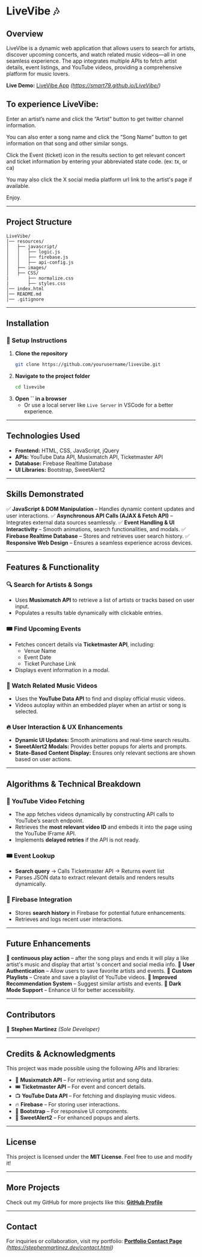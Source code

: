 # LiveVibe 🎶

## Overview

LiveVibe is a dynamic web application that allows users to search for artists, discover upcoming concerts, and watch related music videos—all in one seamless experience. The app integrates multiple APIs to fetch artist details, event listings, and YouTube videos, providing a comprehensive platform for music lovers.

**Live Demo:** [LiveVibe App](#) _(https://smart79.github.io/LiveVibe/)_

## To experience LiveVibe:

Enter an artist’s name and click the “Artist” button to get twitter channel information.

You can also enter a song name and click the “Song Name” button to get information on that song and other similar songs.

Click the Event (ticket) icon in the results section to get relevant concert and ticket information by entering your abbreviated state code. (ex: tx, or ca)

You may also click the X social media platform url link to the artist's page if available.

Enjoy.

---

## Project Structure

```
LiveVibe/
│── resources/
│   ├── javascript/
│   │   ├── logic.js
│   │   ├── firebase.js
│   │   ├── api-config.js
│   ├── images/
│   ├── CSS/
|       ├── normalize.css
|       ├── styles.css
│── index.html
│── README.md
│── .gitignore
```

---

## Installation

### 🔧 Setup Instructions

1. **Clone the repository**
   ```bash
   git clone https://github.com/yourusername/livevibe.git
   ```
2. **Navigate to the project folder**
   ```bash
   cd livevibe
   ```
3. **Open **``** in a browser**
   - Or use a local server like `Live Server` in VSCode for a better experience.

---

## Technologies Used

- **Frontend:** HTML, CSS, JavaScript, jQuery
- **APIs:** YouTube Data API, Musixmatch API, Ticketmaster API
- **Database:** Firebase Realtime Database
- **UI Libraries:** Bootstrap, SweetAlert2

---

## Skills Demonstrated

✅ **JavaScript & DOM Manipulation** – Handles dynamic content updates and user interactions. ✅ **Asynchronous API Calls (AJAX & Fetch API)** – Integrates external data sources seamlessly. ✅ **Event Handling & UI Interactivity** – Smooth animations, search functionalities, and modals. ✅ **Firebase Realtime Database** – Stores and retrieves user search history. ✅ **Responsive Web Design** – Ensures a seamless experience across devices.

---

## Features & Functionality

### 🔍 Search for Artists & Songs

- Uses **Musixmatch API** to retrieve a list of artists or tracks based on user input.
- Populates a results table dynamically with clickable entries.

### 🎟️ Find Upcoming Events

- Fetches concert details via **Ticketmaster API**, including:
  - Venue Name
  - Event Date
  - Ticket Purchase Link
- Displays event information in a modal.

### 🎥 Watch Related Music Videos

- Uses the **YouTube Data API** to find and display official music videos.
- Videos autoplay within an embedded player when an artist or song is selected.

### 🔥 User Interaction & UX Enhancements

- **Dynamic UI Updates:** Smooth animations and real-time search results.
- **SweetAlert2 Modals:** Provides better popups for alerts and prompts.
- **State-Based Content Display:** Ensures only relevant sections are shown based on user actions.

---

## Algorithms & Technical Breakdown

### 🎵 YouTube Video Fetching

- The app fetches videos dynamically by constructing API calls to YouTube’s search endpoint.
- Retrieves the **most relevant video ID** and embeds it into the page using the YouTube IFrame API.
- Implements **delayed retries** if the API is not ready.

### 🎟️ Event Lookup

- **Search query** → Calls Ticketmaster API → Returns event list
- Parses JSON data to extract relevant details and renders results dynamically.

### 🔄 Firebase Integration

- Stores **search history** in Firebase for potential future enhancements.
- Retrieves and logs recent user interactions.

---

## Future Enhancements

🔹 **continuous play action** – after the song plays and ends it will play a like artist's music and display that artist 's concert and social media info.
🔹 **User Authentication** – Allow users to save favorite artists and events. 🔹 **Custom Playlists** – Create and save a playlist of YouTube videos.
🔹 **Improved Recommendation System** – Suggest similar artists and events. 🔹 **Dark Mode Support** – Enhance UI for better accessibility.

---

## Contributors

👤 **Stephen Martinez** _(Sole Developer)_

---

## Credits & Acknowledgments

This project was made possible using the following APIs and libraries:

- 🎵 **Musixmatch API** – For retrieving artist and song data.
- 🎟️ **Ticketmaster API** – For event and concert details.
- 📺 **YouTube Data API** – For fetching and displaying music videos.
- 🔥 **Firebase** – For storing user interactions.
- 🎨 **Bootstrap** – For responsive UI components.
- 📢 **SweetAlert2** – For enhanced popups and alerts.

---

## License

This project is licensed under the **MIT License**. Feel free to use and modify it!

---

## More Projects

Check out my GitHub for more projects like this: [**GitHub Profile**](https://github.com/smart79)

---

## Contact

For inquiries or collaboration, visit my portfolio: [**Portfolio Contact Page**](#) _(https://stephenmartinez.dev/contact.html)_
